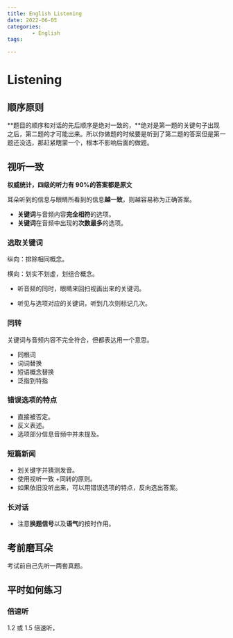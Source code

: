 ```yaml
---
title: English Listening
date: 2022-06-05
categories:
        - English
tags:

---
```


# Listening

## 顺序原则

**题目的顺序和对话的先后顺序是绝对一致的，**绝对是第一题的关键句子出现之后，第二题的才可能出来。所以你做题的时候要是听到了第二题的答案但是第一题还没选，那赶紧瞎蒙一个，根本不影响后面的做题。

## 视听一致

**权威统计，四级的听力有 90%的答案都是原文**

耳朵听到的信息与眼睛所看到的信息**越一致**，则越容易称为正确答案。

- **关键词**与音频内容**完全相符**的选项。
- **关键词**在音频中出现的**次数最多**的选项。

### 选取关键词

纵向：排除相同概念。

横向：划实不划虚，划组合概念。

- 听音频的同时，眼睛来回扫视画出来的关键词。

- 听见与选项对应的关键词，听到几次则标记几次。

### 同转

关键词与音频内容不完全符合，但都表达用一个意思。

- 同根词
- 词词替换
- 短语概念替换
- 泛指到特指

### 错误选项的特点

- 直接被否定。
- 反义表述。
- 选项部分信息音频中并未提及。

### 短篇新闻

- 划关键字并猜测发音。
- 使用视听一致 +同转的原则。
- 如果依旧没听出来，可以用错误选项的特点，反向选出答案。

### 长对话

- 注意**换题信号**以及**语气**的按时作用。

## 考前磨耳朵

考试前自己先听一两套真题。

## 平时如何练习

### 倍速听

1.2 或 1.5 倍速听，
